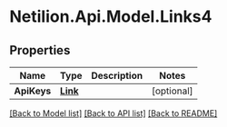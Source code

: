 # Netilion.Api.Model.Links4
## Properties

Name | Type | Description | Notes
------------ | ------------- | ------------- | -------------
**ApiKeys** | [**Link**](Link.md) |  | [optional] 

[[Back to Model list]](../README.md#documentation-for-models) [[Back to API list]](../README.md#documentation-for-api-endpoints) [[Back to README]](../README.md)

